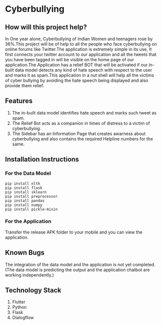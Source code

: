 # Cyberbullying
## How will this project help?
In One year alone, Cyberbullying of Indian Women and teenagers rose by 36%.This project will be of help to all the people who face cyberbullying on online forums like Twitter.The application is extremely simple in its use, It first connects your twitter account to our application and all the tweets that you have been tagged in will be visible on the home page of our application.The Application has a relief BOT that will be activated if our in-built data model detects any kind of hate speech with respect to the user and marks it as spam.This application in a nut shell will help all the victims of cyber bullying by avoiding the hate speech being displayed and also provide them relief.<br> 
## Features<br>
1. The in-built data model identifies hate speech and marks such tweet as spam.
2. The Relief Bot acts as a companion in times of distress to a victim of cyberbullying.
3. The Sidebar has an Information Page that creates awarness about cyberbullying and also contains the required Helpline numbers for the same.

## Installation Instructions<br>
### For the Data Model
`pip install nltk`<br>
`pip install flask`<br>
`pip install sklearn`<br>
`pip install preprocessor`<br>
`pip install pandas`<br>
`pip install numpy`<br>
`pip install pickle-mixin`<br>
### For the Application
Transfer the release APK folder to your mobile and you can view the application.
## Known Bugs 
The integration of the data model and the application is not yet completed.(The data model is predicting the output and the application  chatbot are working independently.)
## Technology Stack
1. Flutter
2. Python
3. Flask
4. Dialogflow


